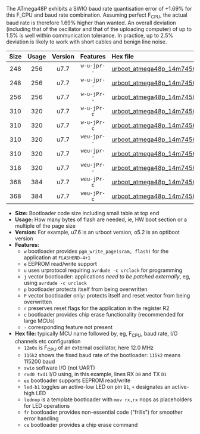 The ATmega48P exhibits a SWIO baud rate quantisation error of +1.69% for this F_CPU and baud rate combination. Assuming perfect F<sub>CPU</sub>, the actual baud rate is therefore 1.69% higher than wanted. An overall deviation (including that of the oscillator and that of the uploading computer) of up to 1.5% is well within communication tolerance. In practice, up to 2.5% deviation is likely to work with short cables and benign line noise.

|Size|Usage|Version|Features|Hex file|
|:-:|:-:|:-:|:-:|:--|
|248|256|u7.7|`w-u-jpr--`|[urboot_atmega48p_14m7456x_+500k0_swio_rxd0_txd1_led+b5.hex](https://raw.githubusercontent.com/stefanrueger/urboot.hex/main/mcus/atmega48p/external_oscillator/fcpu_14m7456x/br_+500k0/urboot_atmega48p_14m7456x_+500k0_swio_rxd0_txd1_led+b5.hex)|
|248|256|u7.7|`w-u-jpr--`|[urboot_atmega48p_14m7456x_+500k0_swio_rxd0_txd1_lednop.hex](https://raw.githubusercontent.com/stefanrueger/urboot.hex/main/mcus/atmega48p/external_oscillator/fcpu_14m7456x/br_+500k0/urboot_atmega48p_14m7456x_+500k0_swio_rxd0_txd1_lednop.hex)|
|256|256|u7.7|`w-u-jPr--`|[urboot_atmega48p_14m7456x_+500k0_swio_rxd0_txd1.hex](https://raw.githubusercontent.com/stefanrueger/urboot.hex/main/mcus/atmega48p/external_oscillator/fcpu_14m7456x/br_+500k0/urboot_atmega48p_14m7456x_+500k0_swio_rxd0_txd1.hex)|
|310|320|u7.7|`w-u-jPr-c`|[urboot_atmega48p_14m7456x_+500k0_swio_rxd0_txd1_led+b5_fr_ce.hex](https://raw.githubusercontent.com/stefanrueger/urboot.hex/main/mcus/atmega48p/external_oscillator/fcpu_14m7456x/br_+500k0/urboot_atmega48p_14m7456x_+500k0_swio_rxd0_txd1_led+b5_fr_ce.hex)|
|310|320|u7.7|`w-u-jPr-c`|[urboot_atmega48p_14m7456x_+500k0_swio_rxd0_txd1_lednop_fr_ce.hex](https://raw.githubusercontent.com/stefanrueger/urboot.hex/main/mcus/atmega48p/external_oscillator/fcpu_14m7456x/br_+500k0/urboot_atmega48p_14m7456x_+500k0_swio_rxd0_txd1_lednop_fr_ce.hex)|
|310|320|u7.7|`weu-jpr--`|[urboot_atmega48p_14m7456x_+500k0_swio_rxd0_txd1_ee_led+b5.hex](https://raw.githubusercontent.com/stefanrueger/urboot.hex/main/mcus/atmega48p/external_oscillator/fcpu_14m7456x/br_+500k0/urboot_atmega48p_14m7456x_+500k0_swio_rxd0_txd1_ee_led+b5.hex)|
|310|320|u7.7|`weu-jpr--`|[urboot_atmega48p_14m7456x_+500k0_swio_rxd0_txd1_ee_lednop.hex](https://raw.githubusercontent.com/stefanrueger/urboot.hex/main/mcus/atmega48p/external_oscillator/fcpu_14m7456x/br_+500k0/urboot_atmega48p_14m7456x_+500k0_swio_rxd0_txd1_ee_lednop.hex)|
|318|320|u7.7|`weu-jPr--`|[urboot_atmega48p_14m7456x_+500k0_swio_rxd0_txd1_ee.hex](https://raw.githubusercontent.com/stefanrueger/urboot.hex/main/mcus/atmega48p/external_oscillator/fcpu_14m7456x/br_+500k0/urboot_atmega48p_14m7456x_+500k0_swio_rxd0_txd1_ee.hex)|
|368|384|u7.7|`weu-jPr-c`|[urboot_atmega48p_14m7456x_+500k0_swio_rxd0_txd1_ee_led+b5_fr_ce.hex](https://raw.githubusercontent.com/stefanrueger/urboot.hex/main/mcus/atmega48p/external_oscillator/fcpu_14m7456x/br_+500k0/urboot_atmega48p_14m7456x_+500k0_swio_rxd0_txd1_ee_led+b5_fr_ce.hex)|
|368|384|u7.7|`weu-jPr-c`|[urboot_atmega48p_14m7456x_+500k0_swio_rxd0_txd1_ee_lednop_fr_ce.hex](https://raw.githubusercontent.com/stefanrueger/urboot.hex/main/mcus/atmega48p/external_oscillator/fcpu_14m7456x/br_+500k0/urboot_atmega48p_14m7456x_+500k0_swio_rxd0_txd1_ee_lednop_fr_ce.hex)|

- **Size:** Bootloader code size including small table at top end
- **Usage:** How many bytes of flash are needed, ie, HW boot section or a multiple of the page size
- **Version:** For example, u7.6 is an urboot version, o5.2 is an optiboot version
- **Features:**
  + `w` bootloader provides `pgm_write_page(sram, flash)` for the application at `FLASHEND-4+1`
  + `e` EEPROM read/write support
  + `u` uses urprotocol requiring `avrdude -c urclock` for programming
  + `j` vector bootloader: applications *need to be patched externally*, eg, using `avrdude -c urclock`
  + `p` bootloader protects itself from being overwritten
  + `P` vector bootloader only: protects itself and reset vector from being overwritten
  + `r` preserves reset flags for the application in the register R2
  + `c` bootloader provides chip erase functionality (recommended for large MCUs)
  + `-` corresponding feature not present
- **Hex file:** typically MCU name followed by, eg, F<sub>CPU</sub>, baud rate, I/O channels etc configuration
  + `12m0x` is F<sub>CPU</sub> of an external oscillator, here 12.0 MHz
  + `115k2` shows the fixed baud rate of the bootloader: `115k2` means 115200 baud
  + `swio` software I/O (not UART)
  + `rxd0 txd1` I/O using, in this example, lines RX `D0` and TX `D1`
  + `ee` bootloader supports EEPROM read/write
  + `led-b1` toggles an active-low LED on pin `B1`, `+` designates an active-high LED
  + `lednop` is a template bootloader with `mov rx,rx` nops as placeholders for LED operations
  + `fr` bootloader provides non-essential code ("frills") for smoother error handling
  + `ce` bootloader provides a chip erase command
